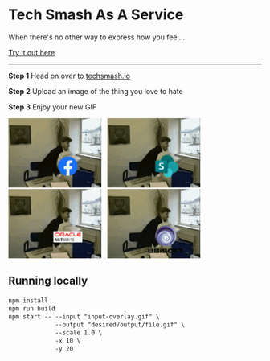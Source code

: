 # Tech Smash As A Service

When there's no other way to express how you feel....

[Try it out here](http://www.techsmash.io)

----

**Step 1** Head on over to [techsmash.io](http://www.techsmash.io)

**Step 2** Upload an image of the thing you love to hate

**Step 3** Enjoy your new GIF


![Facebook](doc/chuckFacebook.gif) &nbsp; ![Sharepoint](doc/chuckSharepoint.gif) &nbsp; ![Netsuite](doc/chuckNetsuite.gif) &nbsp; ![Ubisoft](doc/chuckUbisoft.gif)


## Running locally
```
npm install
npm run build
npm start -- --input "input-overlay.gif" \
             --output "desired/output/file.gif" \
             --scale 1.0 \
             -x 10 \
             -y 20
```
